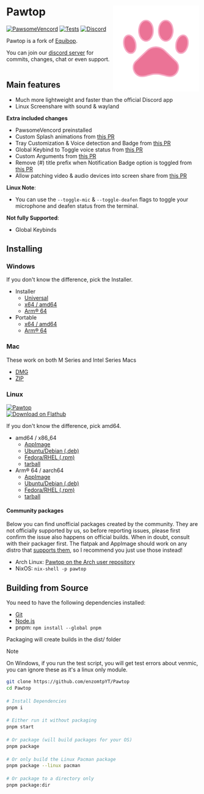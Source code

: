 # Pawtop [<img src="/static/icon.png" width="225" align="right" alt="Pawtop">](https://github.com/enzomtpYT/Pawtop)

[![PawsomeVencord](https://img.shields.io/badge/PawsomeVencord-grey?style=flat)](https://github.com/enzomtpYT/PawsomeVencord)
[![Tests](https://github.com/enzomtpYT/Pawtop/actions/workflows/test.yml/badge.svg?branch=main)](https://github.com/enzomtpYT/Pawtop/actions/workflows/test.yml)
[![Discord](https://img.shields.io/discord/1173279886065029291.svg?color=768AD4&label=Discord&logo=discord&logoColor=white)](https://discord.gg/w9jVtzNx4c)

Pawtop is a fork of [Equibop](https://github.com/Equicord/Equibop).

You can join our [discord server](https://discord.gg/w9jVtzNx4c) for commits, changes, chat or even support.<br></br>

## Main features

- Much more lightweight and faster than the official Discord app
- Linux Screenshare with sound & wayland

**Extra included changes**

- PawsomeVencord preinstalled
- Custom Splash animations from [this PR](https://github.com/Vencord/Vesktop/pull/355)
- Tray Customization & Voice detection and Badge from [this PR](https://github.com/Vencord/Vesktop/pull/517)
- Global Keybind to Toggle voice status from [this PR](https://github.com/Vencord/Vesktop/pull/609)
- Custom Arguments from [this PR](https://github.com/Equicord/Equibop/pull/46)
- Remove (#) title prefix when Notification Badge option is toggled from [this PR](https://github.com/Vencord/Vesktop/pull/686)
- Allow patching video & audio devices into screen share from [this PR](https://github.com/Vencord/Vesktop/pull/195)

**Linux Note**:

- You can use the `--toggle-mic` & `--toggle-deafen` flags to toggle your microphone and deafen status from the terminal.

**Not fully Supported**:
<!-- not supported on windows yet lol -->
- Global Keybinds

## Installing

### Windows

If you don't know the difference, pick the Installer.

- Installer
  - [Universal](https://github.com/enzomtpYT/Pawtop/releases/latest/download/Pawtop-win.exe)
  - [x64 / amd64](https://github.com/enzomtpYT/Pawtop/releases/latest/download/Pawtop-win-x64.exe)
  - [Arm® 64](https://github.com/enzomtpYT/Pawtop/releases/latest/download/Pawtop-win-arm64.exe)
- Portable
  - [x64 / amd64](https://github.com/enzomtpYT/Pawtop/releases/latest/download/Pawtop-win-x64.zip)
  - [Arm® 64](https://github.com/enzomtpYT/Pawtop/releases/latest/download/Pawtop-win-arm64.zip)

### Mac

These work on both M Series and Intel Series Macs

- [DMG](https://github.com/enzomtpYT/Pawtop/releases/latest/download/Pawtop-mac-universal.dmg)
- [ZIP](https://github.com/enzomtpYT/Pawtop/releases/latest/download/Pawtop-mac-universal.zip)

### Linux

[![Pawtop](https://img.shields.io/badge/AVAILABLE_ON_THE_AUR-333232?style=for-the-badge&logo=arch-linux&logoColor=0F94D2&labelColor=%23171717)](https://aur.archlinux.org/packages?O=0&K=pawtop)
<br>
<a href="https://flathub.org/apps/io.github.enzomtpyt.pawtop">
  <img src="https://flathub.org/api/badge?svg" alt="Download on Flathub" style="width:220px; height:auto;">
</a>

If you don't know the difference, pick amd64.

- amd64 / x86_64
  - [AppImage](https://github.com/enzomtpYT/Pawtop/releases/latest/download/Pawtop-linux-x86_64.AppImage)
  - [Ubuntu/Debian (.deb)](https://github.com/enzomtpYT/Pawtop/releases/latest/download/Pawtop-linux-amd64.deb)
  - [Fedora/RHEL (.rpm)](https://github.com/enzomtpYT/Pawtop/releases/latest/download/Pawtop-linux-x86_64.rpm)
  - [tarball](https://github.com/enzomtpYT/Pawtop/releases/latest/download/Pawtop-linux-x64.tar.gz)
- Arm® 64 / aarch64
  - [AppImage](https://github.com/enzomtpYT/Pawtop/releases/latest/download/Pawtop-linux-arm64.AppImage)
  - [Ubuntu/Debian (.deb)](https://github.com/enzomtpYT/Pawtop/releases/latest/download/Pawtop-linux-arm64.deb)
  - [Fedora/RHEL (.rpm)](https://github.com/enzomtpYT/Pawtop/releases/latest/download/Pawtop-linux-aarch64.rpm)
  - [tarball](https://github.com/enzomtpYT/Pawtop/releases/latest/download/Pawtop-linux-arm64.tar.gz)

#### Community packages

Below you can find unofficial packages created by the community. They are not officially supported by us, so before reporting issues, please first confirm the issue also happens on official builds. When in doubt, consult with their packager first. The flatpak and AppImage should work on any distro that [supports them](https://flatpak.org/setup/), so I recommend you just use those instead!

- Arch Linux: [Pawtop on the Arch user repository](https://aur.archlinux.org/packages?K=pawtop)
- NixOS: `nix-shell -p pawtop`

## Building from Source

You need to have the following dependencies installed:

- [Git](https://git-scm.com/downloads)
- [Node.js](https://nodejs.org/en/download)
- pnpm: `npm install --global pnpm`

Packaging will create builds in the dist/ folder

> [!NOTE]
> On Windows, if you run the test script, you will get test errors about venmic, you can ignore these as it's a linux only module.

```sh
git clone https://github.com/enzomtpYT/Pawtop
cd Pawtop

# Install Dependencies
pnpm i

# Either run it without packaging
pnpm start

# Or package (will build packages for your OS)
pnpm package

# Or only build the Linux Pacman package
pnpm package --linux pacman

# Or package to a directory only
pnpm package:dir
```
